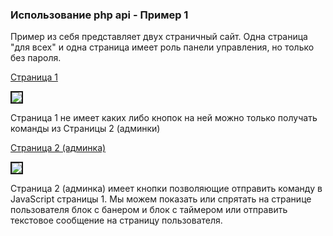 <h3>Использование php api - Пример 1</h3>

<p>Пример из себя представляет двух страничный сайт. Одна страница "для всех" и одна страница имеет роль панели управления, но только без пароля.</p>

<p><a href="http://example.comet-server.ru/1/" >Страница 1</a></p>
<img src="//comet-server.ru/doc/example/1/index-page.png" style="border:2px solid;" >
<p>Страница 1 не имеет каких либо кнопок на ней можно только получать команды из Страницы 2 (админки)</p>


<p><a href="http://example.comet-server.ru/1/admin.php" >Страница 2 (админка)</a></p>
<img src="//comet-server.ru/doc/example/1/comet-admin.png" style="border:2px solid;">
<p>Страница 2 (админка) имеет кнопки позволяющие отправить команду в JavaScript страницы 1.
 Мы можем показать или спрятать на странице пользователя блок с банером и блок с таймером или отправить текстовое сообщение на страницу пользователя.</p>


